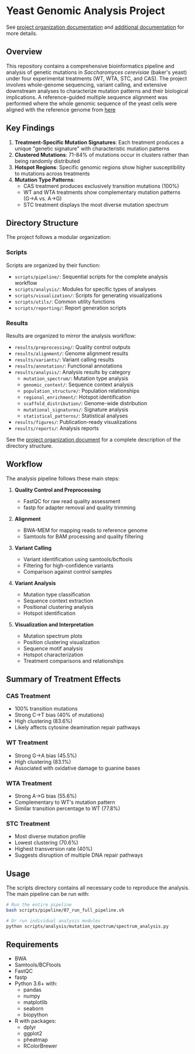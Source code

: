 # Yeast Genomic Analysis Project

See [project organization documentation](project_organization.md) and [additional documentation](documentation.md) for more details.

## Overview

This repository contains a comprehensive bioinformatics pipeline and analysis of genetic mutations in *Saccharomyces cerevisiae* (baker's yeast) under four experimental treatments (WT, WTA, STC, and CAS). The project involves whole-genome sequencing, variant calling, and extensive downstream analyses to characterize mutation patterns and their biological implications. A reference-guided multiple sequence alignment was performed where the whole genomic sequence of the yeast cells were aligned with the reference genome from [here](https://www.ncbi.nlm.nih.gov/datasets/genome/GCA_000766475.2/)

## Key Findings

1. **Treatment-Specific Mutation Signatures**: Each treatment produces a unique "genetic signature" with characteristic mutation patterns
2. **Clustered Mutations**: 71-84% of mutations occur in clusters rather than being randomly distributed
3. **Hotspot Regions**: Specific genomic regions show higher susceptibility to mutations across treatments
4. **Mutation Type Patterns**: 
   - CAS treatment produces exclusively transition mutations (100%)
   - WT and WTA treatments show complementary mutation patterns (G→A vs. A→G)
   - STC treatment displays the most diverse mutation spectrum

## Directory Structure

The project follows a modular organization:

### Scripts

Scripts are organized by their function:

- `scripts/pipeline/`: Sequential scripts for the complete analysis workflow
- `scripts/analysis/`: Modules for specific types of analyses
- `scripts/visualization/`: Scripts for generating visualizations
- `scripts/utils/`: Common utility functions
- `scripts/reporting/`: Report generation scripts

### Results

Results are organized to mirror the analysis workflow:

- `results/preprocessing/`: Quality control outputs
- `results/alignment/`: Genome alignment results
- `results/variants/`: Variant calling results
- `results/annotation/`: Functional annotations
- `results/analysis/`: Analysis results by category
  - `mutation_spectrum/`: Mutation type analysis
  - `genomic_context/`: Sequence context analysis
  - `population_structure/`: Population relationships
  - `regional_enrichment/`: Hotspot identification
  - `scaffold_distribution/`: Genome-wide distribution
  - `mutational_signatures/`: Signature analysis
  - `statistical_patterns/`: Statistical analyses
- `results/figures/`: Publication-ready visualizations
- `results/reports/`: Analysis reports

See the [project organization document](project_organization.md) for a complete description of the directory structure.

## Workflow

The analysis pipeline follows these main steps:

1. **Quality Control and Preprocessing**
   - FastQC for raw read quality assessment
   - fastp for adapter removal and quality trimming

2. **Alignment**
   - BWA-MEM for mapping reads to reference genome
   - Samtools for BAM processing and quality filtering

3. **Variant Calling**
   - Variant identification using samtools/bcftools
   - Filtering for high-confidence variants
   - Comparison against control samples

4. **Variant Analysis**
   - Mutation type classification
   - Sequence context extraction
   - Positional clustering analysis
   - Hotspot identification

5. **Visualization and Interpretation**
   - Mutation spectrum plots
   - Position clustering visualization
   - Sequence motif analysis
   - Hotspot characterization
   - Treatment comparisons and relationships

## Summary of Treatment Effects

### CAS Treatment
- 100% transition mutations
- Strong C→T bias (40% of mutations)
- High clustering (83.6%)
- Likely affects cytosine deamination repair pathways

### WT Treatment
- Strong G→A bias (45.5%)
- High clustering (83.1%)
- Associated with oxidative damage to guanine bases

### WTA Treatment
- Strong A→G bias (55.6%)
- Complementary to WT's mutation pattern
- Similar transition percentage to WT (77.8%)

### STC Treatment
- Most diverse mutation profile
- Lowest clustering (70.6%)
- Highest transversion rate (40%)
- Suggests disruption of multiple DNA repair pathways

## Usage

The scripts directory contains all necessary code to reproduce the analysis. The main pipeline can be run with:

```bash
# Run the entire pipeline
bash scripts/pipeline/07_run_full_pipeline.sh

# Or run individual analysis modules
python scripts/analysis/mutation_spectrum/spectrum_analysis.py
```

## Requirements

- BWA
- Samtools/BCFtools
- FastQC
- fastp
- Python 3.6+ with:
  - pandas
  - numpy
  - matplotlib
  - seaborn
  - biopython
- R with packages:
  - dplyr
  - ggplot2
  - pheatmap
  - RColorBrewer